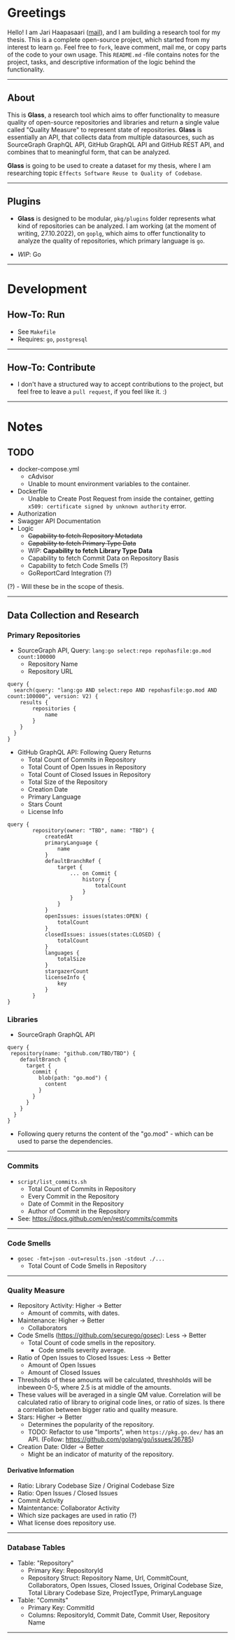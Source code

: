 # Greetings

Hello! I am Jari Haapasaari ([mail](mailto:haapjari@gmail.com)), and I am building a research tool for my thesis. This is a complete open-source project, which started from my interest to learn `go`. Feel free to `fork`, leave comment, mail me, or copy parts of the code to your own usage. This `README.md` -file contains notes for the project, tasks, and descriptive information of the logic behind the functionality.

---

## About

This is **Glass**, a research tool which aims to offer functionality to measure quality of open-source repositories and libraries and return a single value called "Quality Measure" to represent state of repositories. **Glass** is essentially an API, that collects data from multiple datasources, such as SourceGraph GraphQL API, GitHub GraphQL API and GitHub REST API, and combines that to meaningful form, that can be analyzed. 

**Glass** is going to be used to create a dataset for my thesis, where I am researching topic `Effects Software Reuse to Quality of Codebase`. 

---

## Plugins

- **Glass** is designed to be modular, `pkg/plugins` folder represents what kind of repositories can be analyzed. I am working (at the moment of writing, 27.10.2022), on `goplg`, which aims to offer functionality to analyze the quality of repositories, which primary language is `go`.

- *WIP*: Go

---

# Development

## How-To: Run

- See `Makefile`
- Requires: `go`, `postgresql`

---

## How-To: Contribute

- I don't have a structured way to accept contributions to the project, but feel free to leave a `pull request`, if you feel like it. :)

---

# Notes

## TODO

- docker-compose.yml
    - cAdvisor
    - Unable to mount environment variables to the container.
- Dockerfile 
    - Unable to Create Post Request from inside the container, getting `x509: certificate signed by unknown authority` error.
- Authorization
- Swagger API Documentation
- Logic
    - ~~Capability to fetch Repository Metadata~~
    - ~~Capability to fetch Primary Type Data~~
    - WIP: **Capability to fetch Library Type Data**
    - Capability to fetch Commit Data on Repository Basis
    - Capability to fetch Code Smells (?)
    - GoReportCard Integration (?)

(?) - Will these be in the scope of thesis.

---

## Data Collection and Research

### Primary Repositories

- SourceGraph API, Query: `lang:go select:repo repohasfile:go.mod count:100000`
    - Repository Name
    - Repository URL

```
query {
  search(query: "lang:go AND select:repo AND repohasfile:go.mod AND count:100000", version: V2) {
    results {
        repositories {
            name
        }
    }
  }
}
```

- GitHub GraphQL API: Following Query Returns
    - Total Count of Commits in Repository
    - Total Count of Open Issues in Repository
    - Total Count of Closed Issues in Repository
    - Total Size of the Repository
    - Creation Date
    - Primary Language
    - Stars Count
    - License Info

```
query {
        repository(owner: "TBD", name: "TBD") {
            createdAt
            primaryLanguage {
                name
            }
            defaultBranchRef {
                target {
                    ... on Commit {
                        history {
                            totalCount
                        }
                    }
                }
            }
            openIssues: issues(states:OPEN) {
                totalCount
            }
            closedIssues: issues(states:CLOSED) {
                totalCount
            }
            languages {
                totalSize
            }
            stargazerCount
            licenseInfo {
                key            
            }         
        }
}
```

### Libraries

- SourceGraph GraphQL API

```
query {
 repository(name: "github.com/TBD/TBD") {
    defaultBranch {
      target {
        commit {
          blob(path: "go.mod") {
            content
          }
        }
      }
    }
  }
}

```

- Following query returns the content of the "go.mod" - which can be used to parse the dependencies.

---

### Commits

<!-- TODO: Think, will this be implemented in the scope of the thesis. -->
- `script/list_commits.sh` 
    - Total Count of Commits in Repository
    - Every Commit in the Repository
    - Date of Commit in the Repository
    - Author of Commit in the Repository
- See: https://docs.github.com/en/rest/commits/commits

---

<!-- TODO: Think, will this be implemented in the scope of the thesis. -->
### Code Smells
- `gosec -fmt=json -out=results.json -stdout ./...`
    - Total Count of Code Smells in Repository

---

### Quality Measure

- Repository Activity: Higher -> Better
    - Amount of commits, with dates. 
- Maintenance: Higher -> Better
    - Collaborators  
- Code Smells (https://github.com/securego/gosec): Less -> Better
    - Total Count of code smells in the repository.
        - Code smells severity average.
- Ratio of Open Issues to Closed Issues: Less -> Better
    - Amount of Open Issues
    - Amount of Closed Issues
- Thresholds of these amounts will be calculated, threshholds will be inbeween 0-5, where 2.5 is at middle of the amounts.
- These values will be averaged in a single QM value. Correlation will be calculated ratio of library to original code lines, or ratio of sizes. Is there a correlation between bigger ratio and quality measure.
- Stars: Higher -> Better
    - Determines the popularity of the repository.
    - TODO: Refactor to use "Imports", when `https://pkg.go.dev/` has an API. (Follow: https://github.com/golang/go/issues/36785)
- Creation Date: Older -> Better
    - Might be an indicator of maturity of the repository.

#### Derivative Information

- Ratio: Library Codebase Size / Original Codebase Size
- Ratio: Open Issues / Closed Issues
- Commit Activity
- Maintentance: Collaborator Activity
- Which size packages are used in ratio (?)
- What license does repository use.

---

### Database Tables

- Table: "Repository"
    - Primary Key: RepositoryId
    - Repository Struct: Repository Name, Url, CommitCount, Collaborators, Open Issues, Closed Issues, Original Codebase Size, Total Library Codebase Size, ProjectType, PrimaryLanguage
- Table: "Commits"
    - Primary Key: CommitId
    - Columns: RepositoryId, Commit Date, Commit User, Repository Name

---
